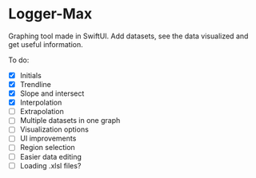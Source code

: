 # Logger-Max
Graphing tool made in SwiftUI.
Add datasets, see the data visualized and get useful information.

To do:
- [x] Initials
- [x] Trendline
- [x] Slope and intersect
- [x] Interpolation
- [ ] Extrapolation
- [ ] Multiple datasets in one graph
- [ ] Visualization options
- [ ] UI improvements
- [ ] Region selection
- [ ] Easier data editing
- [ ] Loading .xlsl files?
